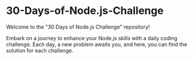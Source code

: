 # 30-Days-of-Node.js-Challenge

Welcome to the "30 Days of Node.js Challenge" repository!

Embark on a journey to enhance your Node.js skills with a daily coding challenge.
Each day, a new problem awaits you, and here, you can find the solution for each challenge.


